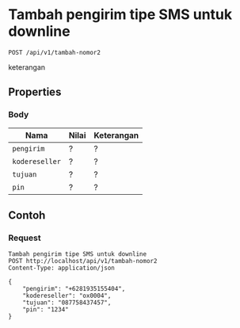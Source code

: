 # Tambah pengirim tipe SMS untuk downline
```http
POST /api/v1/tambah-nomor2
```
keterangan
## Properties
### Body
Nama  | Nilai | Keterangan
--- | --- | ---
<code>pengirim</code> | ? | ?
<code>kodereseller</code> | ? | ?
<code>tujuan</code> | ? | ?
<code>pin</code> | ? | ?

## Contoh

### Request
```http
Tambah pengirim tipe SMS untuk downline
POST http://localhost/api/v1/tambah-nomor2
Content-Type: application/json

{
    "pengirim": "+6281935155404",
    "kodereseller": "ox0004",
    "tujuan": "087758437457",
    "pin": "1234"
}
```
